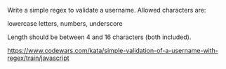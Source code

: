 <!-- PROBLEM DOMAIN -->

Write a simple regex to validate a username. Allowed characters are:

lowercase letters,
numbers,
underscore

Length should be between 4 and 16 characters (both included).

<!-- LINK TO CHALLENGE -->

https://www.codewars.com/kata/simple-validation-of-a-username-with-regex/train/javascript
